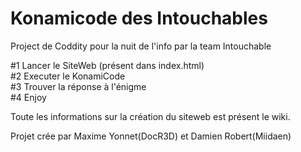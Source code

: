# Konamicode des Intouchables
Project de Coddity pour la nuit de l'info par la team Intouchable 

#1 Lancer le SiteWeb (présent dans index.html)   
#2 Executer le KonamiCode  
#3 Trouver la réponse à l'énigme  
#4 Enjoy  
  
Toute les informations sur la création du siteweb est présent le wiki.

Projet crée par Maxime Yonnet(DocR3D) et Damien Robert(Miidaen)
